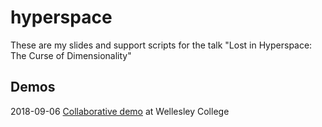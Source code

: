 # hyperspace
These are my slides and support scripts for the talk "Lost in Hyperspace: The Curse of Dimensionality"

## Demos
2018-09-06 [Collaborative demo](https://github.com/zdelrosario/hyperspace/blob/master/scripts/live_autos.md) at Wellesley College
